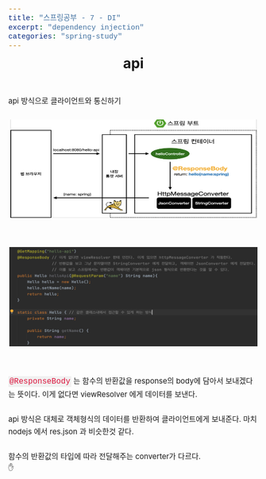 ```yaml
---
title: "스프링공부 - 7 - DI"
excerpt: "dependency injection"
categories: "spring-study"
---
```


<style>
code {
  font-family: Consolas,"courier new";
  color: crimson;
  background-color: #f1f1f1;
  padding: 2px;
  font-size: 105%;
}
</style>

<div style = "font-size: 28px; line-height: 25px;">
<center><strong>api</strong></center><br><br>
</div>

<div style = "font-size: 15px; line-height: 25px; text-align: left">
api 방식으로 클라이언트와 통신하기<br><br>
<center><img src = "\assets\images\api.png"  border=0 width = "500" height = "200"></center><br><br>
<center><img src = "\assets\images\apicode.png"  border=0 width = "500" height = "200"></center><br><br>
<code>@ResponseBody</code> 는 함수의 반환값을 response의 body에 담아서 보내겠다는 뜻이다. 이게 없다면 viewResolver 에게 데이터를 보낸다. <br><br>
api 방식은 대체로 객체형식의 데이터를 반환하여 클라이언트에게 보내준다. 마치 nodejs 에서 res.json 과 비슷한것 같다. <br><br>
함수의 반환값의 타입에 따라 전달해주는 converter가 다르다.
</div>
&#9995;